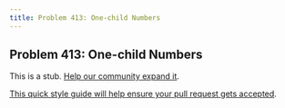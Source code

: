 ```yaml
---
title: Problem 413: One-child Numbers
---
```

## Problem 413: One-child Numbers

This is a stub. <a href='https://github.com/freecodecamp/guides/tree/master/src/pages/certifications/coding-interview-prep/project-euler/problem-413-one-child-numbers/index.md' target='_blank' rel='nofollow'>Help our community expand it</a>.

<a href='https://github.com/freecodecamp/guides/blob/master/README.md' target='_blank' rel='nofollow'>This quick style guide will help ensure your pull request gets accepted</a>.

<!-- The article goes here, in GitHub-flavored Markdown. Feel free to add YouTube videos, images, and CodePen/JSBin embeds  -->
